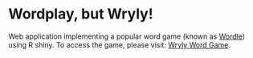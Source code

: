 # Wordplay, but Wryly! 
Web application implementing a popular word game (known as [Wordle](https://en.wikipedia.org/wiki/Wordle)) using R shiny. To access the game, please visit: [Wryly Word Game](https://syilmaz.shinyapps.io/wryly).
